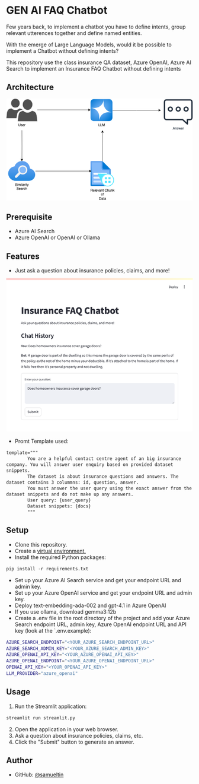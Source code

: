 # GEN AI FAQ Chatbot

  
Few years back, to implement a chatbot you have to define intents, group relevant utterences together and define named entities.


With the emerge of Large Language Models, would it be possible to implement a Chatbot without defining intents?

This repository use the class insurance QA dataset, Azure OpenAI, Azure AI Search to implement an Insurance FAQ Chatbot without defining intents

## Architecture

![Architecture for the project](./images/InsuranceQA_Architect.png)

## Prerequisite

- Azure AI Search
- Azure OpenAI or OpenAI or Ollama

## Features

- Just ask a question about insurance policies, claims, and more!

![Screenshot of Chat UI](./images/chat_ui_screenshot.png)

- Promt Template used:

```
template="""
        You are a helpful contact centre agent of an big insurance company. You will answer user enquiry based on provided dataset snippets.
        The dataset is about insurance questions and answers. The dataset contains 3 colummns: id, question, answer.
        You must answer the user query using the exact answer from the dataset snippets and do not make up any answers.
        User query: {user_query}
        Dataset snippets: {docs}
        """
```
## Setup

- Clone this repository.
- Create a [virtual environment.](https://docs.python.org/3/library/venv.html)
- Install the required Python packages:

``` python
pip install -r requirements.txt
```

- Set up your Azure AI Search service and get your endpoint URL and admin key.
- Set up your Azure OpenAI service and get your endpoint URL and admin key.
- Deploy text-embedding-ada-002 and gpt-4.1 in Azure OpenAI
- If you use ollama, download gemma3:12b
- Create a .env file in the root directory of the project and add your Azure Search endpoint URL, admin key, Azure OpenAI endpoint URL and API key (look at the `.env.example):

``` bash
AZURE_SEARCH_ENDPOINT="<YOUR_AZURE_SEARCH_ENDPOINT_URL>"
AZURE_SEARCH_ADMIN_KEY="<YOUR_AZURE_SEARCH_ADMIN_KEY>"
AZURE_OPENAI_API_KEY="<YOUR_AZURE_OPENAI_API_KEY>"
AZURE_OPENAI_ENDPOINT="<YOUR_AZURE_OPENAI_ENDPOINT_URL>"
OPENAI_API_KEY="<YOUR_OPENAI_API_KEY>"
LLM_PROVIDER="azure_openai"
```

## Usage

1. Run the Streamlit application:
``` python
streamlit run streamlit.py
```
2. Open the application in your web browser.
3. Ask a question about insurance policies, claims, etc.
4. Click the "Submit" button to generate an answer.

## Author

- GitHub: [@samueltin](https://github.com/samueltin)

